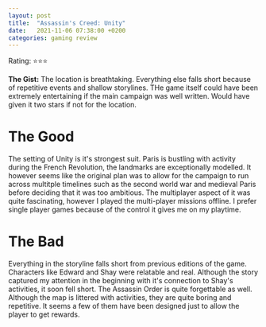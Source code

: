 ```yaml
---
layout: post
title:  "Assassin's Creed: Unity"
date:   2021-11-06 07:38:00 +0200
categories: gaming review
---
```


Rating: ⭐⭐⭐

**The Gist:** The location is breathtaking. Everything else falls short because of repetitive events and shallow storylines. THe game itself could have been extremely entertaining if the main campaign was well written. Would have given it two stars if not for the location.

# The Good

The setting of Unity is it's strongest suit. Paris is bustling with activity during the French Revolution, the landmarks are exceptionally modelled. It however seems like the original plan was to allow for the campaign to run across multitple timelines such as the second world war and medieval Paris before deciding that it was too ambitious. The multiplayer aspect of it was quite fascinating, however I played the multi-player missions offline. I prefer single player games because of the control it gives me on my playtime.

# The Bad

Everything in the storyline falls short from previous editions of the game. Characters like Edward and Shay were relatable and real. Although the story captured my attention in the beginning with it's connection to Shay's activities, it soon fell short. The Assassin Order is quite forgettable as well. Although the map is littered with activities, they are quite boring and repetitive. It seems a few of them have been designed just to allow the player to get rewards.